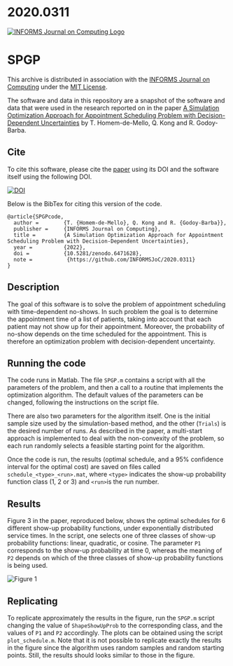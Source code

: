 # 2020.0311

[![INFORMS Journal on Computing Logo](https://INFORMSJoC.github.io/logos/INFORMS_Journal_on_Computing_Header.jpg)](https://pubsonline.informs.org/journal/ijoc)

# SPGP

This archive is distributed in association with the [INFORMS Journal on
Computing](https://pubsonline.informs.org/journal/ijoc) under the [MIT License](LICENSE).

The software and data in this repository are a snapshot of the software and data
that were used in the research reported on in the paper 
[A Simulation Optimization Approach for Appointment Scheduling Problem with Decision-Dependent Uncertainties](https://doi.org/) 
by T. Homem-de-Mello, Q. Kong and R. Godoy-Barba. 


## Cite

To cite this software, please cite the [paper](https://doi.org/) using its DOI and the software itself using the following DOI.

[![DOI](https://zenodo.org/badge/DOI/10.5281/zenodo.6471628.svg)](https://doi.org/10.5281/zenodo.6471628)

Below is the BibTex for citing this version of the code.

```
@article{SPGPcode,
  author =        {T. {Homem-de-Mello}, Q. Kong and R. {Godoy-Barba}},
  publisher =     {INFORMS Journal on Computing},
  title =         {A Simulation Optimization Approach for Appointment Scheduling Problem with Decision-Dependent Uncertainties},
  year =          {2022},
  doi =           {10.5281/zenodo.6471628},
  note =           {https://github.com/INFORMSJoC/2020.0311}
}  
```

## Description

The goal of this software is to solve the problem of appointment scheduling with time-dependent no-shows. In such problem the goal is to determine the 
appointment time of a list of patients, taking into account that each patient may not show up for their appointment. Moreover, the probability of no-show
depends on the time scheduled for the appointment. This is therefore an optimization problem with decision-dependent uncertainty.

## Running the code

The code runs in Matlab. The file `SPGP.m` contains a script with all the parameters of the problem, and then a call to a routine that implements the
optimization algorithm. The default values of the parameters can be changed, following the instructions on the script file.

There are also two parameters for the algorithm itself. One is the initial sample size used by the simulation-based method, and the other (`Trials`) is the desired number of runs. As described in the paper, a multi-start approach is implemented to deal with the non-convexity of the problem, so each run randomly selects a feasible starting point for the algorithm.

Once the code is run, the results (optimal schedule, and a 95% confidence interval for the optimal cost) are saved on files called `schedule_<type>_<run>.mat`, where `<type>` indicates the show-up probability function class (1, 2 or 3) and `<run>`is the run number.

## Results

Figure 3 in the paper, reproduced below, shows the optimal schedules for 6 different show-up probability functions, under exponentially distributed service times. In the script, one selects one of three classes of  show-up probability functions: linear, quadratic, or cosine. The parameter `P1` corresponds to the show-up probability at time 0, whereas the meaning of `P2` depends on which of the three classes of show-up probability functions is being used. 


![Figure 1]([https://github.com/INFORMSJoC/2020.0311/blob/6a7bbabd7ad8cf2107faccf77eac27fca49a2357/schedule_p_esp.pdf])



## Replicating

To replicate approximately the results in the figure, run the `SPGP.m` script changing the value of `ShapeShowUpProb` to the corresponding class, and the values of `P1` and `P2` accordingly. The plots can be obtained using the script `plot_schedule.m`. Note that it is not possible to replicate exactly the results in the figure since the algorithm uses random samples and random starting points. Still, the results should looks similar to those in the figure.

